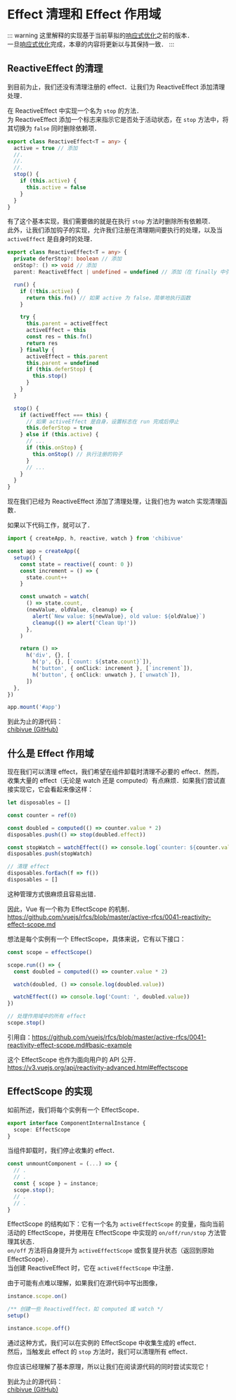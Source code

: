 # Effect 清理和 Effect 作用域

::: warning
这里解释的实现基于当前草拟的[响应式优化](/zh-cn/30-basic-reactivity-system/005-reactivity-optimization)之前的版本．  
一旦[响应式优化](/zh-cn/30-basic-reactivity-system/005-reactivity-optimization)完成，本章的内容将更新以与其保持一致．
:::

## ReactiveEffect 的清理

到目前为止，我们还没有清理注册的 effect．让我们为 ReactiveEffect 添加清理处理．

在 ReactiveEffect 中实现一个名为 `stop` 的方法．  
为 ReactiveEffect 添加一个标志来指示它是否处于活动状态，在 `stop` 方法中，将其切换为 `false` 同时删除依赖项．

```ts
export class ReactiveEffect<T = any> {
  active = true // 添加
  //.
  //.
  //.
  stop() {
    if (this.active) {
      this.active = false
    }
  }
}
```

有了这个基本实现，我们需要做的就是在执行 `stop` 方法时删除所有依赖项．  
此外，让我们添加钩子的实现，允许我们注册在清理期间要执行的处理，以及当 `activeEffect` 是自身时的处理．

```ts
export class ReactiveEffect<T = any> {
  private deferStop?: boolean // 添加
  onStop?: () => void // 添加
  parent: ReactiveEffect | undefined = undefined // 添加（在 finally 中引用）

  run() {
    if (!this.active) {
      return this.fn() // 如果 active 为 false，简单地执行函数
    }

    try {
      this.parent = activeEffect
      activeEffect = this
      const res = this.fn()
      return res
    } finally {
      activeEffect = this.parent
      this.parent = undefined
      if (this.deferStop) {
        this.stop()
      }
    }
  }

  stop() {
    if (activeEffect === this) {
      // 如果 activeEffect 是自身，设置标志在 run 完成后停止
      this.deferStop = true
    } else if (this.active) {
      // ...
      if (this.onStop) {
        this.onStop() // 执行注册的钩子
      }
      // ...
    }
  }
}
```

现在我们已经为 ReactiveEffect 添加了清理处理，让我们也为 watch 实现清理函数．

如果以下代码工作，就可以了．

```ts
import { createApp, h, reactive, watch } from 'chibivue'

const app = createApp({
  setup() {
    const state = reactive({ count: 0 })
    const increment = () => {
      state.count++
    }

    const unwatch = watch(
      () => state.count,
      (newValue, oldValue, cleanup) => {
        alert(`New value: ${newValue}, old value: ${oldValue}`)
        cleanup(() => alert('Clean Up!'))
      },
    )

    return () =>
      h('div', {}, [
        h('p', {}, [`count: ${state.count}`]),
        h('button', { onClick: increment }, [`increment`]),
        h('button', { onClick: unwatch }, [`unwatch`]),
      ])
  },
})

app.mount('#app')
```

到此为止的源代码：  
[chibivue (GitHub)](https://github.com/chibivue-land/chibivue/tree/main/book/impls/30_basic_reactivity_system/130_cleanup_effects)

## 什么是 Effect 作用域

现在我们可以清理 effect，我们希望在组件卸载时清理不必要的 effect．然而，收集大量的 effect（无论是 watch 还是 computed）有点麻烦．如果我们尝试直接实现它，它会看起来像这样：

```ts
let disposables = []

const counter = ref(0)

const doubled = computed(() => counter.value * 2)
disposables.push(() => stop(doubled.effect))

const stopWatch = watchEffect(() => console.log(`counter: ${counter.value}`))
disposables.push(stopWatch)
```

```ts
// 清理 effect
disposables.forEach(f => f())
disposables = []
```

这种管理方式很麻烦且容易出错．

因此，Vue 有一个称为 EffectScope 的机制．  
https://github.com/vuejs/rfcs/blob/master/active-rfcs/0041-reactivity-effect-scope.md

想法是每个实例有一个 EffectScope，具体来说，它有以下接口：

```ts
const scope = effectScope()

scope.run(() => {
  const doubled = computed(() => counter.value * 2)

  watch(doubled, () => console.log(doubled.value))

  watchEffect(() => console.log('Count: ', doubled.value))
})

// 处理作用域中的所有 effect
scope.stop()
```

引用自：https://github.com/vuejs/rfcs/blob/master/active-rfcs/0041-reactivity-effect-scope.md#basic-example

这个 EffectScope 也作为面向用户的 API 公开．  
https://v3.vuejs.org/api/reactivity-advanced.html#effectscope

## EffectScope 的实现

如前所述，我们将每个实例有一个 EffectScope．

```ts
export interface ComponentInternalInstance {
  scope: EffectScope
}
```

当组件卸载时，我们停止收集的 effect．

```ts
const unmountComponent = (...) => {
  // .
  // .
  const { scope } = instance;
  scope.stop();
  // .
  // .
}
```

EffectScope 的结构如下：它有一个名为 `activeEffectScope` 的变量，指向当前活动的 EffectScope，并使用在 EffectScope 中实现的 `on/off/run/stop` 方法管理其状态．  
`on/off` 方法将自身提升为 `activeEffectScope` 或恢复提升状态（返回到原始 EffectScope）．  
当创建 ReactiveEffect 时，它在 `activeEffectScope` 中注册．

由于可能有点难以理解，如果我们在源代码中写出图像，

```ts
instance.scope.on()

/** 创建一些 ReactiveEffect，如 computed 或 watch */
setup()

instance.scope.off()
```

通过这种方式，我们可以在实例的 EffectScope 中收集生成的 effect．  
然后，当触发此 effect 的 `stop` 方法时，我们可以清理所有 effect．

你应该已经理解了基本原理，所以让我们在阅读源代码的同时尝试实现它！

到此为止的源代码：  
[chibivue (GitHub)](https://github.com/chibivue-land/chibivue/tree/main/book/impls/30_basic_reactivity_system/140_effect_scope)
